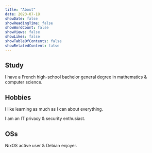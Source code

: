 ```yaml
---
title: "About"
date: 2023-07-18
showDate: false
showReadingTime: false
showWordCount: false
showViews: false
showLikes: false
showTableOfContents: false
showRelatedContent: false
---
```


## Study

I have a French high-school bachelor general degree in mathematics & computer science.

## Hobbies

I like learning as much as I can about everything.

I am an IT privacy & security enthusiast.

## OSs

NixOS active user & Debian enjoyer.